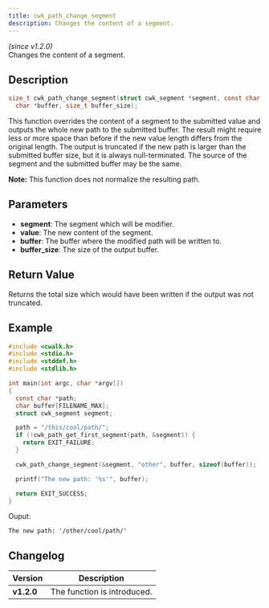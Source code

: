 ```yaml
---
title: cwk_path_change_segment
description: Changes the content of a segment.
---
```


_(since v1.2.0)_  
Changes the content of a segment.

## Description
```c
size_t cwk_path_change_segment(struct cwk_segment *segment, const char *value,
  char *buffer, size_t buffer_size);
```

This function overrides the content of a segment to the submitted value and
outputs the whole new path to the submitted buffer. The result might require
less or more space than before if the new value length differs from the
original length. The output is truncated if the new path is larger than the
submitted buffer size, but it is always null-terminated. The source of the
segment and the submitted buffer may be the same.

**Note:** This function does not normalize the resulting path.

## Parameters
 * **segment**: The segment which will be modifier.
 * **value**: The new content of the segment.
 * **buffer**: The buffer where the modified path will be written to.
 * **buffer_size**: The size of the output buffer.

## Return Value
Returns the total size which would have been written if the output was not 
truncated.

## Example
```c
#include <cwalk.h>
#include <stdio.h>
#include <stddef.h>
#include <stdlib.h>

int main(int argc, char *argv[])
{
  const char *path;
  char buffer[FILENAME_MAX];
  struct cwk_segment segment;

  path = "/this/cool/path/";
  if (!cwk_path_get_first_segment(path, &segment)) {
    return EXIT_FAILURE;
  }

  cwk_path_change_segment(&segment, "other", buffer, sizeof(buffer));

  printf("The new path: '%s'", buffer);

  return EXIT_SUCCESS;
}
```

Ouput:
```
The new path: '/other/cool/path/'
```

## Changelog

| Version    | Description                                            |
|------------|--------------------------------------------------------|
| **v1.2.0** | The function is introduced.                            |